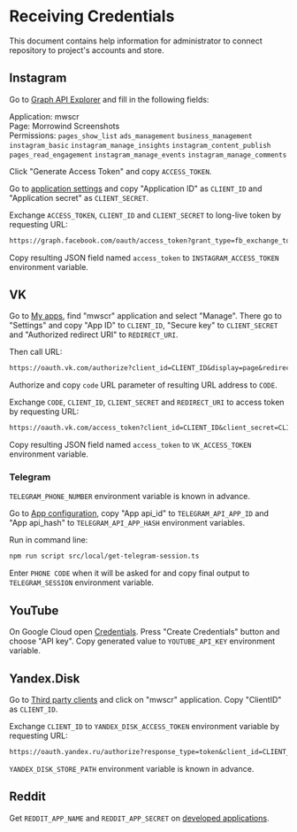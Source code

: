 # Receiving Credentials

This document contains help information for administrator to connect repository to project's accounts and store.

## Instagram

Go to
[Graph API Explorer](https://developers.facebook.com/tools/explorer/?method=GET&path=me%3Ffields%3Did%2Cname&version=v18.0)
and fill in the following fields:

Application: mwscr  
Page: Morrowind Screenshots  
Permissions: `pages_show_list` `ads_management` `business_management` `instagram_basic` `instagram_manage_insights`
`instagram_content_publish` `pages_read_engagement` `instagram_manage_events` `instagram_manage_comments`

Click "Generate Access Token" and copy `ACCESS_TOKEN`.

Go to [application settings](https://developers.facebook.com/apps/884299399462391/settings/basic/) and copy "Application
ID" as `CLIENT_ID` and "Application secret" as `CLIENT_SECRET`.

Exchange `ACCESS_TOKEN`, `CLIENT_ID` and `CLIENT_SECRET` to long-live token by requesting URL:

```txt
https://graph.facebook.com/oauth/access_token?grant_type=fb_exchange_token&client_id=CLIENT_ID&client_secret=CLIENT_SECRET&fb_exchange_token=ACCESS_TOKEN
```

Copy resulting JSON field named `access_token` to `INSTAGRAM_ACCESS_TOKEN` environment variable.

## VK

Go to [My apps](https://vk.com/apps?act=manage), find "mwscr" application and select "Manage". There go to "Settings"
and copy "App ID" to `CLIENT_ID`, "Secure key" to `CLIENT_SECRET` and "Authorized redirect URI" to `REDIRECT_URI`.

Then call URL:

```txt
https://oauth.vk.com/authorize?client_id=CLIENT_ID&display=page&redirect_uri=REDIRECT_URI&scope=wall,photos&response_type=code&v=5.131
```

Authorize and copy `code` URL parameter of resulting URL address to `CODE`.

Exchange `CODE`, `CLIENT_ID`, `CLIENT_SECRET` and `REDIRECT_URI` to access token by requesting URL:

```txt
https://oauth.vk.com/access_token?client_id=CLIENT_ID&client_secret=CLIENT_SECRET&redirect_uri=REDIRECT_URL&code=CODE
```

Copy resulting JSON field named `access_token` to `VK_ACCESS_TOKEN` environment variable.

### Telegram

`TELEGRAM_PHONE_NUMBER` environment variable is known in advance.

Go to [App configuration](https://my.telegram.org/apps), copy "App api_id" to `TELEGRAM_API_APP_ID` and "App api_hash"
to `TELEGRAM_API_APP_HASH` environment variables.

Run in command line:

```bash
npm run script src/local/get-telegram-session.ts
```

Enter `PHONE CODE` when it will be asked for and copy final output to `TELEGRAM_SESSION` environment variable.

## YouTube

On Google Cloud open [Credentials](https://console.cloud.google.com/apis/credentials?project=mwscr-project). Press
"Create Credentials" button and choose "API key". Copy generated value to `YOUTUBE_API_KEY` environment variable.

## Yandex.Disk

Go to [Third party clients](https://oauth.yandex.com/) and click on "mwscr" application. Copy "ClientID" as `CLIENT_ID`.

Exchange `CLIENT_ID` to `YANDEX_DISK_ACCESS_TOKEN` environment variable by requesting URL:

```txt
https://oauth.yandex.ru/authorize?response_type=token&client_id=CLIENT_ID
```

`YANDEX_DISK_STORE_PATH` environment variable is known in advance.

## Reddit

Get `REDDIT_APP_NAME` and `REDDIT_APP_SECRET` on [developed applications](https://www.reddit.com/prefs/apps).
